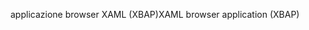 <span data-ttu-id="fc7d1-101">applicazione browser XAML (XBAP)</span><span class="sxs-lookup"><span data-stu-id="fc7d1-101">XAML browser application (XBAP)</span></span>